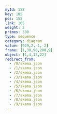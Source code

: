 ```yaml
---
myId: 158
key: 105
pos: 158
link: 105
weight: 2
primes: 330
type: sequence
category: diagram
value: [929,2,-1,-2]
frame: [1,30,90,200,9]
object: [1,4,13,22]
redirect_from:
  - /0/skema.json
  - /1/skema.json
  - /2/skema.json
  - /3/skema.json
  - /4/skema.json
  - /5/skema.json
  - /6/skema.json
  - /7/skema.json
  - /8/skema.json
  - /9/skema.json
---
```

